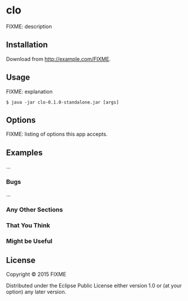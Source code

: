 # clo

FIXME: description

## Installation

Download from http://example.com/FIXME.

## Usage

FIXME: explanation

    $ java -jar clo-0.1.0-standalone.jar [args]

## Options

FIXME: listing of options this app accepts.

## Examples

...

### Bugs

...

### Any Other Sections
### That You Think
### Might be Useful

## License

Copyright © 2015 FIXME

Distributed under the Eclipse Public License either version 1.0 or (at
your option) any later version.
